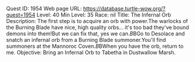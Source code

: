 Quest ID: 1954
Web page URL: https://database.turtle-wow.org/?quest=1954
Level: 40
Min Level: 35
Race: nil
Title: The Infernal Orb
Description: The first step is to acquire an orb with power.The warlocks of the Burning Blade have nice, high quality orbs... it's too bad they've bound demons into them!But we can fix that, yes we can.$B$BGo to Desolace and snatch an infernal orb from a Burning Blade summoner.You'll find summoners at the Mannoroc Coven.$B$BWhen you have the orb, return to me.
Objective: Bring an Infernal Orb to Tabetha in Dustwallow Marsh.
